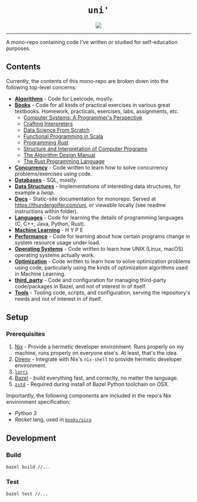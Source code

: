 ---
---
<h1 align="center"><code>uni'</code></h1>

<!-- The CI badge image won't show in the static site until the repo is public. -->
<p align="center">
    <a href="https://github.com/thundergolfer/uni/actions/">
        <img src="https://github.com/thundergolfer/uni/workflows/CI/badge.svg">
    </a>
</p>


----

A mono-repo containing code I've written or studied for self-education purposes.

## Contents

Currently, the contents of this mono-repo are broken down into the following top-level concerns:

* [**Algorithms**](/algorithms) - Code for Leetcode, mostly.
* [**Books**](/books) - Code for all kinds of practical exercises in various great textbooks. Homework, practicals, exercises, labs, assignments, etc.
    * [Computer Systems: A Programmer's Perspective](/books/computer_systems_app)
    * [Crafting Interpreters](/books/crafting_interpreters)
    * [Data Science From Scratch](/books/data_science_from_scratch)
    * [Functional Programming in Scala](/books/fp_in_scala)  
    * [Programming Rust](/books/programming_rust)
    * [Structure and Interpretation of Computer Programs](/books/sicp)
    * [The Algorithm Design Manual](/books/the_algorithm_design_manual)
    * [The Rust Programming Language](/books/the_rust_programming_language)
* [**Concurrency**](/concurrency) - Code written to learn how to solve concurrency problems/exercises using code.
* [**Databases**](/databases) - SQL, mostly.
* [**Data Structures**](/data_structures) - Implementations of interesting data structures, for example a *heap*.
* [**Docs**](/docs) - Static-site documentation for monorepo. Served at https://thundergolfer.com/uni, or viewable locally (see readme instructions within folder).
* [**Languages**](/languages) - Code for learning the details of programming languages (C, C++, Java, Python, Rust).
* [**Machine Learning**](/machine_learning) - H Y P E
* [**Performance**](/performance) - Code for learning about how certain programs change in system resource usage under load. 
* [**Operating Systems**](/operating_systems) - Code written to learn how UNIX (Linux, macOS) operating systems actually work.
* [**Optimization**](/optimization) - Code written to learn how to solve optimization problems using code, particularly using the kinds of optimization algorithms used in Machine Learning.
* [**third_party**](/third_party) - Code and configuration for managing third-party code/packages in Bazel, and not of interest in of itself.
* [**Tools**](/tools) - Tooling code, scripts, and configuration, serving the repository's needs and not of interest in of itself.


## Setup

### Prerequisites

1. [Nix](https://nixos.org/) - Provide a hermetic developer environment. Runs properly on my machine, runs properly on everyone else's. At least, that's the idea.
2. [Direnv](https://direnv.net/) - Integrate with Nix's `nix-shell` to provide hermetic developer environment.
3. [`lorri`](https://github.com/target/lorri)
4. [Bazel](https://bazel.build/) - build everything fast, and correctly, no matter the language.
5. [`zstd`](https://github.com/facebook/zstd) - Required during install of Bazel Python toolchain on OSX.

Importantly, the following components are included in the repo's Nix environment specification:

* _Python 3_
* _Racket_ lang, used in [`books/sicp`](/books/sicp)

## Development

### Build

`bazel build //...`

### Test

`bazel test //...`
